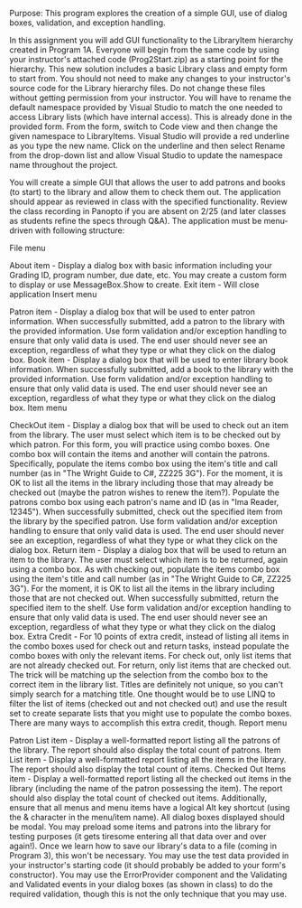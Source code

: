 Purpose: This program explores the creation of a simple GUI, use of dialog boxes, validation, and exception handling.

In this assignment you will add GUI functionality to the LibraryItem hierarchy created in Program 1A. Everyone will begin from the same code by using your instructor's attached code (Prog2Start.zip) as a starting point for the hierarchy. This new solution includes a basic Library class and empty form to start from. You should not need to make any changes to your instructor's source code for the Library hierarchy files. Do not change these files without getting permission from your instructor. You will have to rename the default namespace provided by Visual Studio to match the one needed to access Library lists (which have internal access). This is already done in the provided form. From the form, switch to Code view and then change the given namespace to LibraryItems. Visual Studio will provide a red underline as you type the new name. Click on the underline and then select Rename from the drop-down list and allow Visual Studio to update the namespace name throughout the project.

You will create a simple GUI that allows the user to add patrons and books (to start) to the library and allow them to check them out. The application should appear as reviewed in class with the specified functionality. Review the class recording in Panopto if you are absent on 2/25 (and later classes as students refine the specs through Q&A). The application must be menu-driven with following structure:

File menu

About item - Display a dialog box with basic information including your Grading ID, program number, due date, etc. You may create a custom form to display or use MessageBox.Show to create.
Exit item - Will close application
Insert menu

Patron item - Display a dialog box that will be used to enter patron information. When successfully submitted, add a patron to the library with the provided information. Use form validation and/or exception handling to ensure that only valid data is used. The end user should never see an exception, regardless of what they type or what they click on the dialog box.
Book item - Display a dialog box that will be used to enter library book information. When successfully submitted, add a book to the library with the provided information. Use form validation and/or exception handling to ensure that only valid data is used. The end user should never see an exception, regardless of what they type or what they click on the dialog box.
Item menu

CheckOut item - Display a dialog box that will be used to check out an item from the library. The user must select which item is to be checked out by which patron. For this form, you will practice using combo boxes. One combo box will contain the items and another will contain the patrons. Specifically, populate the items combo box using the item's title and call number (as in "The Wright Guide to C#, ZZ225 3G"). For the moment, it is OK to list all the items in the library including those that may already be checked out (maybe the patron wishes to renew the item?). Populate the patrons combo box using each patron's name and ID (as in "Ima Reader, 12345"). When successfully submitted, check out the specified item from the library by the specified patron. Use form validation and/or exception handling to ensure that only valid data is used. The end user should never see an exception, regardless of what they type or what they click on the dialog box.
Return item - Display a dialog box that will be used to return an item to the library. The user must select which item is to be returned, again using a combo box. As with checking out, populate the items combo box using the item's title and call number (as in "The Wright Guide to C#, ZZ225 3G"). For the moment, it is OK to list all the items in the library including those that are not checked out. When successfully submitted, return the specified item to the shelf. Use form validation and/or exception handling to ensure that only valid data is used. The end user should never see an exception, regardless of what they type or what they click on the dialog box.
Extra Credit - For 10 points of extra credit, instead of listing all items in the combo boxes used for check out and return tasks, instead populate the combo boxes with only the relevant items. For check out, only list items that are not already checked out. For return, only list items that are checked out. The trick will be matching up the selection from the combo box to the correct item in the library list. Titles are definitely not unique, so you can't simply search for a matching title. One thought would be to use LINQ to filter the list of items (checked out and not checked out) and use the result set to create separate lists that you might use to populate the combo boxes. There are many ways to accomplish this extra credit, though.
Report menu

Patron List item - Display a well-formatted report listing all the patrons of the library. The report should also display the total count of patrons.
Item List item - Display a well-formatted report listing all the items in the library. The report should also display the total count of items.
Checked Out Items item - Display a well-formatted report listing all the checked out items in the library (including the name of the patron possessing the item). The report should also display the total count of checked out items.
Additionally, ensure that all menus and menu items have a logical Alt key shortcut (using the & character in the menu/item name). All dialog boxes displayed should be modal. You may preload some items and patrons into the library for testing purposes (it gets tiresome entering all that data over and over again!). Once we learn how to save our library's data to a file (coming in Program 3), this won't be necessary. You may use the test data provided in your instructor's starting code (it should probably be added to your form's constructor). You may use the ErrorProvider component and the Validating and Validated events in your dialog boxes (as shown in class) to do the required validation, though this is not the only technique that you may use.
